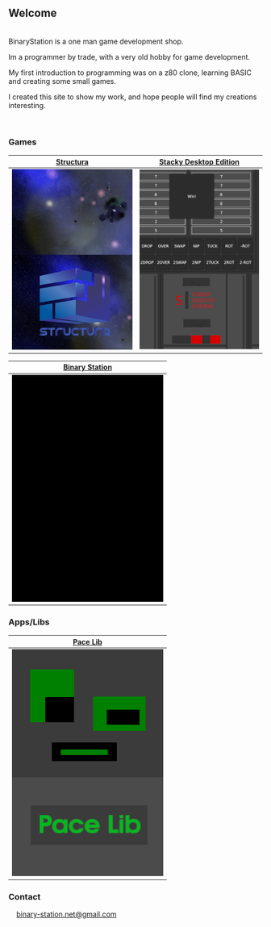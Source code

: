 ## Welcome

<br>
BinaryStation is a one man game development shop.

Im a programmer by trade,
with a very old hobby for game development.

My first introduction to programming was on a z80 clone,
learning BASIC and creating some small games.

I created this site to show my work, and hope people will find my creations interesting.

<br>

### Games

| [Structura](https://binary-station.github.io/Structura) | [Stacky Desktop Edition](https://binary-station.github.io/StackyDesktopEdition) |
| --- | --- |
| [![image](images/structura_library.jpg)](https://binary-station.github.io/Structura)  | [![image](images/stackydesktopedition_library.png)](https://binary-station.github.io/StackyDesktopEdition) |

| [Binary Station](https://binary-station.github.io/BinaryStation) | 
| --- |
| [![image](images/binarystation_library.png)](https://binary-station.github.io/BinaryStation) |

### Apps/Libs

| [Pace Lib](https://binary-station.github.io/PaceLib) |
| --- |
| [![image](images/pacelib_library.png)](https://binary-station.github.io/PaceLib) |

### Contact

&nbsp;&nbsp;&nbsp;&nbsp;binary-station.net@gmail.com

